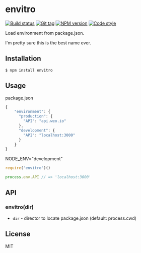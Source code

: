 
# envitro

[![Build status][travis-image]][travis-url]
[![Git tag][git-image]][git-url]
[![NPM version][npm-image]][npm-url]
[![Code style][standard-image]][standard-url]

Load environment from package.json.

I'm pretty sure this is the best name ever.

## Installation

    $ npm install envitro

## Usage

package.json
```js
{
    "environment": {
      "production": {
        "API": "api.weo.io"
      },
      "development": {
        "API": "localhost:3000"
      }
    }
}
```

NODE_ENV="development"
```js
require('envitro')()

process.env.API // => 'localhost:3000'
```

## API

### envitro(dir)

- `dir` - director to locate package.json (default: process.cwd)

## License

MIT

[travis-image]: https://img.shields.io/travis/joshrtay/envitro.svg?style=flat-square
[travis-url]: https://travis-ci.org/joshrtay/envitro
[git-image]: https://img.shields.io/github/tag/joshrtay/envitro.svg?style=flat-square
[git-url]: https://github.com/joshrtay/envitro
[standard-image]: https://img.shields.io/badge/code%20style-standard-brightgreen.svg?style=flat-square
[standard-url]: https://github.com/feross/standard
[npm-image]: https://img.shields.io/npm/v/envitro.svg?style=flat-square
[npm-url]: https://npmjs.org/package/envitro

